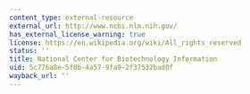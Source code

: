 ```yaml
---
content_type: external-resource
external_url: http://www.ncbi.nlm.nih.gov/
has_external_license_warning: true
license: https://en.wikipedia.org/wiki/All_rights_reserved
status: ''
title: National Center for Biotechnology Information
uid: 5c776a8e-5f8b-4a57-9fa9-2f37532bad0f
wayback_url: ''
---
```

